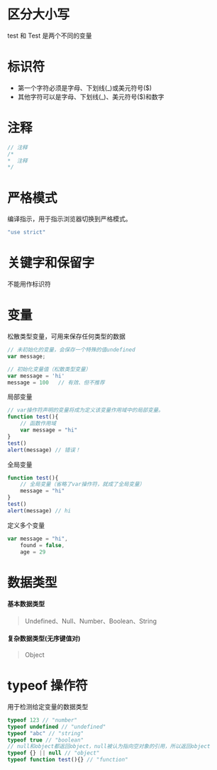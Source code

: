 # 区分大小写

test 和 Test 是两个不同的变量

# 标识符

- 第一个字符必须是字母、下划线(\_)或美元符号(\$)
- 其他字符可以是字母、下划线(\_)、美元符号(\$)和数字

# 注释

```JavaScript
// 注释
/*
*  注释
*/
```

# 严格模式

编译指示，用于指示浏览器切换到严格模式。

```JavaScript
"use strict"
```

# 关键字和保留字

不能用作标识符

# 变量

松散类型变量，可用来保存任何类型的数据

```JavaScript
// 未初始化的变量，会保存一个特殊的值undefined
var message;
```

```JavaScript
// 初始化变量值（松散类型变量）
var message = 'hi'
message = 100   // 有效、但不推荐
```

局部变量

```JavaScript
// var操作符声明的变量将成为定义该变量作用域中的局部变量。
function test(){
    // 函数作用域
    var message = "hi"
}
test()
alert(message) // 错误！
```

全局变量

```JavaScript
function test(){
    // 全局变量（省略了var操作符，就成了全局变量）
    message = "hi"
}
test()
alert(message) // hi
```

定义多个变量

```JavaScript
var message = "hi",
    found = false,
    age = 29
```

# 数据类型

#### 基本数据类型

> Undefined、Null、Number、Boolean、String

#### 复杂数据类型(无序键值对)

> Object

# typeof 操作符

用于检测给定变量的数据类型

```JavaScript
typeof 123 // "number"
typeof undefined // "undefined"
typeof "abc" // "string"
typeof true // "boolean"
// null和object都返回object，null被认为指向空对象的引用，所以返回object
typeof {} || null // "object"
typeof function test(){} // "function"
```
